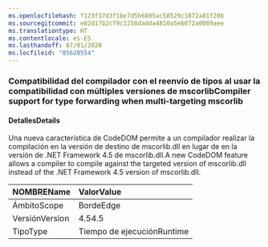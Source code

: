 ```yaml
---
ms.openlocfilehash: f123f37d3f1be7d5b6805ac58529c1872a81f20b
ms.sourcegitcommit: e02d17b2cf9c1258dadda4810a5e6072a0089aee
ms.translationtype: HT
ms.contentlocale: es-ES
ms.lasthandoff: 07/01/2020
ms.locfileid: "85620554"
---
```

### <a name="compiler-support-for-type-forwarding-when-multi-targeting-mscorlib"></a><span data-ttu-id="8e136-101">Compatibilidad del compilador con el reenvío de tipos al usar la compatibilidad con múltiples versiones de mscorlib</span><span class="sxs-lookup"><span data-stu-id="8e136-101">Compiler support for type forwarding when multi-targeting mscorlib</span></span>

#### <a name="details"></a><span data-ttu-id="8e136-102">Detalles</span><span class="sxs-lookup"><span data-stu-id="8e136-102">Details</span></span>

<span data-ttu-id="8e136-103">Una nueva característica de CodeDOM permite a un compilador realizar la compilación en la versión de destino de mscorlib.dll en lugar de en la versión de .NET Framework 4.5 de mscorlib.dll.</span><span class="sxs-lookup"><span data-stu-id="8e136-103">A new CodeDOM feature allows a compiler to compile against the targeted version of mscorlib.dll instead of the .NET Framework 4.5 version of mscorlib.dll.</span></span>

| <span data-ttu-id="8e136-104">NOMBRE</span><span class="sxs-lookup"><span data-stu-id="8e136-104">Name</span></span>    | <span data-ttu-id="8e136-105">Valor</span><span class="sxs-lookup"><span data-stu-id="8e136-105">Value</span></span>       |
|:--------|:------------|
| <span data-ttu-id="8e136-106">Ámbito</span><span class="sxs-lookup"><span data-stu-id="8e136-106">Scope</span></span>   |<span data-ttu-id="8e136-107">Borde</span><span class="sxs-lookup"><span data-stu-id="8e136-107">Edge</span></span>|
|<span data-ttu-id="8e136-108">Versión</span><span class="sxs-lookup"><span data-stu-id="8e136-108">Version</span></span>|<span data-ttu-id="8e136-109">4.5</span><span class="sxs-lookup"><span data-stu-id="8e136-109">4.5</span></span>|
|<span data-ttu-id="8e136-110">Tipo</span><span class="sxs-lookup"><span data-stu-id="8e136-110">Type</span></span>|<span data-ttu-id="8e136-111">Tiempo de ejecución</span><span class="sxs-lookup"><span data-stu-id="8e136-111">Runtime</span></span>|
